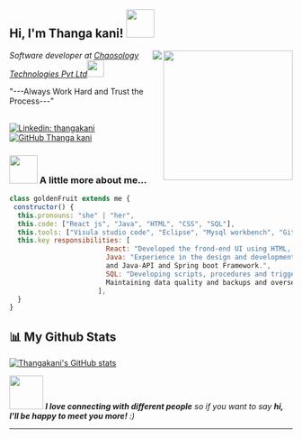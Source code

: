<h2> Hi, I'm Thanga kani! <img src="https://media.giphy.com/media/mGcNjsfWAjY5AEZNw6/giphy.gif" width="50"></h2>
<img align='right' src="https://media.giphy.com/media/ieyl9zmCjO4b4t6qoY/giphy.gif" width="230"> <img align="right" src="https://komarev.com/ghpvc/?username=thanga-kani&style=flat-square&color=blueviolet">
<p><em>Software developer at <a href="https://www.chaosology.com/" target="_blank">Chaosology Technologies Pvt Ltd</a><img src="https://media.giphy.com/media/fYSnHlufseco8Fh93Z/giphy.gif" width="30">
</em></p>
"---Always Work Hard and Trust the Process---"<br><br>

<!-- [![Twitter: ThaiiBraga](https://img.shields.io/twitter/follow/ThaiiBraga?style=social)](https://twitter.com/ThaiiBraga) -->
[![Linkedin: thangakani](https://img.shields.io/badge/-thangakani-blue?style=flat-square&logo=Linkedin&logoColor=white&link=https://www.linkedin.com/in/thangakani/)](https://www.linkedin.com/in/thanga-kani-4781241b4/)
[![GitHub Thanga kani](https://img.shields.io/github/followers/thanga-kani?label=follow&style=social)](https://github.com/Thanga-kani/Thanga-kani/)


### <img src="https://media.giphy.com/media/VgCDAzcKvsR6OM0uWg/giphy.gif" width="50"> A little more about me...  

```javascript
class goldenFruit extends me {
 constructor() {
  this.pronouns: "she" | "her",
  this.code: ["React js", "Java", "HTML", "CSS", "SQL"],
  this.tools: ["Visula studio code", "Eclipse", "Mysql workbench", "Git hub", "Postman" ],
  this.key responsibilities: [
                        React: "Developed the frond-end UI using HTML, JavaScript, CSS, and React",
                        Java: "Experience in the design and development of web-based server-side applications using Java Servlets, JDBC, 
                        and Java-API and Spring boot Framework.",
                        SQL: "Developing scripts, procedures and triggers for application development,
                        Maintaining data quality and backups and overseeing database security"
                      ],
  }
}
```

## 📊 My Github Stats

  [![Thangakani's GitHub stats](https://github-readme-stats.vercel.app/api?username=thanga-kani&hide=prs&count_private=true&show_icons=true&theme=radical)](https://github.com/thanga-kani/github-readme-stats)
  
<!--   ## ✨ Top Languages Card

[![Top Langs](https://github-readme-stats.vercel.app/api/top-langs/?username=mittalsam98&layout=compact)](https://github.com/anuraghazra/github-readme-stats) -->
  
<img src="https://media.giphy.com/media/LnQjpWaON8nhr21vNW/giphy.gif" width="60"> <em><b>I love connecting with different people</b> so if you want to say <b>hi, I'll be happy to meet you more!</b> :)</em>

---

